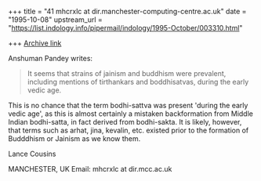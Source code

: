 +++
title = "41 mhcrxlc at dir.manchester-computing-centre.ac.uk"
date = "1995-10-08"
upstream_url = "https://list.indology.info/pipermail/indology/1995-October/003310.html"

+++
[Archive link](https://list.indology.info/pipermail/indology/1995-October/003310.html)

Anshuman Pandey writes:

>It seems that strains of jainism and buddhism were prevalent, including
>mentions of tirthankars and boddhisatvas, during the early vedic age.

This is no chance that the term bodhi-sattva was present 'during the early
vedic age', as this is almost certainly a mistaken backformation from
Middle Indian bodhi-satta, in fact derived from bodhi-sakta. It is likely,
however, that terms such as arhat, jina, kevalin, etc. existed prior to the
formation of Budddhism or Jainism as we know them.

Lance Cousins

MANCHESTER, UK
Email: mhcrxlc at dir.mcc.ac.uk







